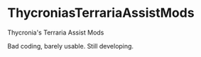 # ThycroniasTerrariaAssistMods
Thycronia's Terraria Assist Mods

Bad coding, barely usable. Still developing.
